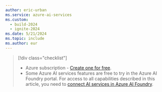 ```yaml
---
author: eric-urban
ms.service: azure-ai-services
ms.custom:
  - build-2024
  - ignite-2024
ms.date: 5/21/2024
ms.topic: include
ms.author: eur
---
```


> [!div class="checklist"]
> - Azure subscription - [Create one for free](https://azure.microsoft.com/free/cognitive-services).
> - Some Azure AI services features are free to try in the Azure AI Foundry portal. For access to all capabilities described in this article, you need to [connect AI services in Azure AI Foundry](../../../ai-foundry/ai-services/how-to/connect-ai-services.md). 

